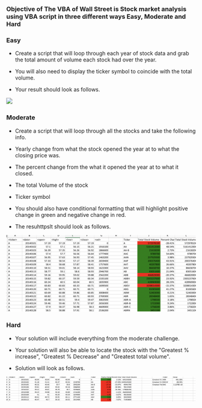 ### Objective of The VBA of Wall Street is Stock market analysis using VBA script in three different ways Easy, Moderate and Hard

### Easy

* Create a script that will loop through each year of stock data and grab the total amount of volume each stock had over the year.

* You will also need to display the ticker symbol to coincide with the total volume.

* Your result should look as follows.

<img src="https://user-images.githubusercontent.com/37163310/39396838-66d8d3f2-4abb-11e8-80ed-d82410919e69.png">

### Moderate

   * Create a script that will loop through all the stocks and take the following info.

   * Yearly change from what the stock opened the year at to what the closing price was.

   * The percent change from the what it opened the year at to what it closed.

   * The total Volume of the stock

   * Ticker symbol

* You should also have conditional formatting that will highlight positive change in green and negative change in red.

* The resuhttpslt should look as follows.

<img src="https://raw.githubusercontent.com/ckaranam27/The-VBA-of-Wall-Street-/master/Screen%20Shot%202018-04-27%20at%209.34.26%20PM.png">


### Hard

* Your solution will include everything from the moderate challenge.

* Your solution will also be able to locate the stock with the "Greatest % increase", "Greatest % Decrease" and "Greatest total volume".

* Solution will look as follows.
 
<img src="https://raw.githubusercontent.com/ckaranam27/The-VBA-of-Wall-Street-/master/Screen%20Shot%202018-04-27%20at%2010.53.50%20PM.png">

